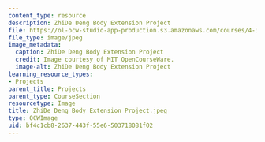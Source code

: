 ```yaml
---
content_type: resource
description: ZhiDe Deng Body Extension Project
file: https://ol-ocw-studio-app-production.s3.amazonaws.com/courses/4-301-introduction-to-the-visual-arts-spring-2007/bf4c1cb82637443f55e6503718081f02_ZhiDeDengBodyExtensionProject.jpeg
file_type: image/jpeg
image_metadata:
  caption: ZhiDe Deng Body Extension Project
  credit: Image courtesy of MIT OpenCourseWare.
  image-alt: ZhiDe Deng Body Extension Project
learning_resource_types:
- Projects
parent_title: Projects
parent_type: CourseSection
resourcetype: Image
title: ZhiDe Deng Body Extension Project.jpeg
type: OCWImage
uid: bf4c1cb8-2637-443f-55e6-503718081f02
---
```

